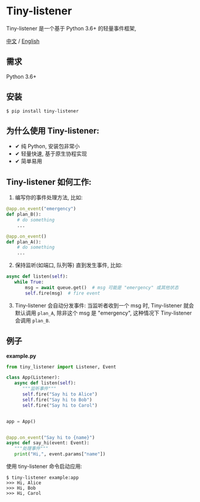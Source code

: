 # Tiny-listener

Tiny-listener 是一个基于 Python 3.6+ 的轻量事件框架, 

[中文](README-CN.md) / [English](README.md)

## 需求

Python 3.6+

## 安装

```shell
$ pip install tiny-listener
```

## 为什么使用 Tiny-listener:

- ✔ 纯 Python, 安装包非常小
- ✔ 轻量快速, 基于原生协程实现
- ✔ 简单易用

## Tiny-listener 如何工作:

1. 编写你的事件处理方法, 比如:

```python
@app.on_event("emergency")
def plan_B():
    # do something
    ...

@app.on_event()
def plan_A():
    # do something
    ...
```

2. 保持监听(如端口, 队列等) 直到发生事件, 比如:

```python
async def listen(self):
   while True:
       msg = await queue.get()  # msg 可能是 "emergency" 或其他状态
       self.fire(msg)  # fire event
```

3. Tiny-listener 会自动分发事件:
   当监听者收到一个 msg 时,
   Tiny-listener 就会默认调用 `plan_A`,  除非这个 msg 是 "emergency",
   这种情况下 Tiny-listener 会调用 `plan_B`.

## 例子

**example.py**

```python
from tiny_listener import Listener, Event

class App(Listener):
   async def listen(self):
      """监听事件"""
      self.fire("Say hi to Alice")
      self.fire("Say hi to Bob")
      self.fire("Say hi to Carol")


app = App()


@app.on_event("Say hi to {name}")
async def say_hi(event: Event):
   """处理事件"""
   print("Hi,", event.params["name"])

```

使用 tiny-listener 命令启动应用:

```shell
$ tiny-listener example:app
>>> Hi, Alice
>>> Hi, Bob
>>> Hi, Carol
```

